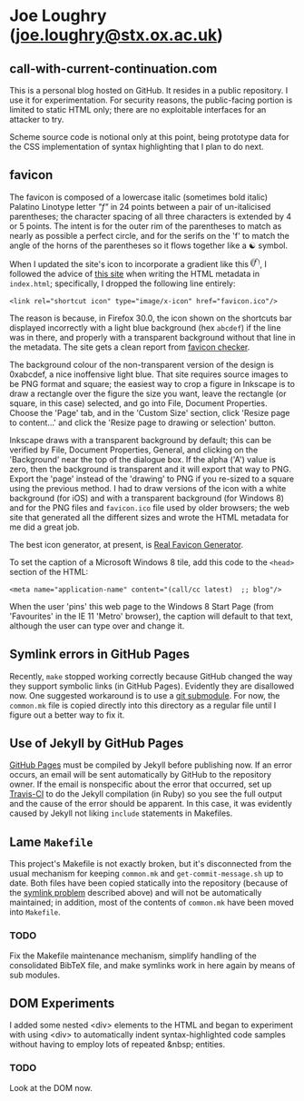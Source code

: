 Joe Loughry (joe.loughry@stx.ox.ac.uk)
===========

call-with-current-continuation.com
----------------------------------

This is a personal blog hosted on GitHub. It resides in a public repository. I use it for
experimentation. For security reasons, the public-facing portion is limited to static HTML
only; there are no exploitable interfaces for an attacker to try.

Scheme source code is notional only at this point, being prototype data for the CSS
implementation of syntax highlighting that I plan to do next.

favicon
-------

The favicon is composed of a lowercase italic (sometimes bold italic) Palatino Linotype
letter *"f"* in 24 points between a pair of un-italicised parentheses; the character spacing
of all three characters is extended by 4 or 5 points. The intent is for the outer rim of
the parentheses to match as nearly as possible a perfect circle, and for the serifs on the
'f' to match the angle of the horns of the parentheses so it flows together like a &#9775;
symbol.

When I updated the site's icon to incorporate a gradient like this
<img src="https://github.com/jloughry/jloughry.github.io/raw/master/favicon-16x16.png"
alt="the site's favicon"/>, I followed the advice of
[this site](http://realfavicongenerator.net/favicon_checker) when writing the HTML
metadata in `index.html`; specifically, I dropped the following line entirely:

````
<link rel="shortcut icon" type="image/x-icon" href="favicon.ico"/>
````
The reason is because, in Firefox 30.0, the icon shown on the shortcuts bar displayed
incorrectly with a light blue background (hex `abcdef`) if the line was in there, and
properly with a transparent background without that line in the metadata. The site gets
a clean report from [favicon checker](http://realfavicongenerator.net/favicon_checker).

The background colour of the non-transparent version of the design is 0xabcdef, a nice
inoffensive light blue. That site requires source images to be PNG format and square;
the easiest way to crop a figure in Inkscape is to draw a rectangle over the figure the
size you want, leave the rectangle (or square, in this case) selected, and go into File,
Document Properties. Choose the 'Page' tab, and in the 'Custom Size' section, click
'Resize page to content...' and click the 'Resize page to drawing or selection' button.

Inkscape draws with a transparent background by default; this can be verified by File,
Document Properties, General, and clicking on the 'Background' near the top of the
dialogue box. If the alpha ('A') value is zero, then the background is transparent and
it will export that way to PNG. Export the 'page' instead of the 'drawing' to PNG if
you re-sized to a square using the previous method. I had to draw versions of the icon
with a white background (for iOS) and with a transparent background (for Windows 8) and
for the PNG files and `favicon.ico` file used by older browsers; the web site that
generated all the different sizes and wrote the HTML metadata for me did a great job.

The best icon generator, at present, is [Real Favicon Generator](http://realfavicongenerator.net).

To set the caption of a Microsoft Windows 8 tile, add this code to the `<head>`
section of the HTML:

````
<meta name="application-name" content="(call/cc latest)  ;; blog"/>
````
When the user 'pins' this web page to the Windows 8 Start Page (from 'Favourites' in
the IE 11 'Metro' browser), the caption will default to that text, although the user
can type over and change it.

Symlink errors in GitHub Pages<a name="symlink-problem"/>
------------------------------

Recently, `make` stopped working correctly because GitHub changed the way they
support symbolic links (in GitHub Pages). Evidently they are disallowed now. One
suggested workaround is to use a
[git submodule](https://help.github.com/articles/using-submodules-with-pages).
For now, the `common.mk` file is copied directly into this directory as a regular
file until I figure out a better way to fix it.

Use of Jekyll by GitHub Pages
-----------------------------

[GitHub Pages](https://help.github.com/articles/using-jekyll-with-pages) must be
compiled by Jekyll before publishing now. If an error occurs, an email will be
sent automatically by GitHub to the repository owner. If the email is nonspecific
about the error that occurred, set up
[Travis-CI](https://help.github.com/articles/troubleshooting-github-pages-build-failures#configuring-a-third-party-service-to-display-jekyll-build-error-messages)
to do the Jekyll compilation (in Ruby) so you see the full output and the cause
of the error should be apparent. In this case, it was evidently caused by Jekyll
not liking `include` statements in Makefiles.

Lame `Makefile`
---------------

This project's Makefile is not exactly broken, but it's disconnected from the usual
mechanism for keeping `common.mk` and `get-commit-message.sh` up to date. Both files
have been copied statically into the repository (because of the
[symlink problem](#symlink-problem) described above) and will not be automatically
maintained; in addition, most of the contents of `common.mk` have been moved into
`Makefile`.

### TODO

Fix the Makefile maintenance mechanism, simplify handling of the consolidated BibTeX
file, and make symlinks work in here again by means of sub modules.

DOM Experiments
---------------

I added some nested &lt;div&gt; elements to the HTML and began to experiment with
using &lt;div&gt; to automatically indent syntax-highlighted code samples without
having to employ lots of repeated &amp;nbsp; entities.

### TODO

Look at the DOM now.

